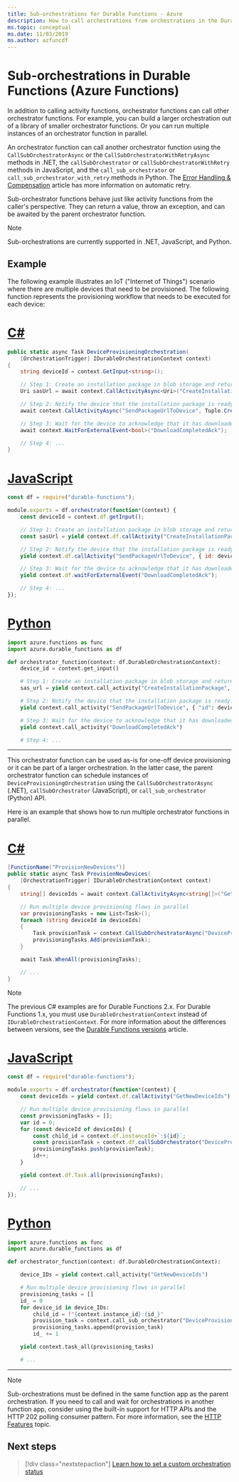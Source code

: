 ```yaml
---
title: Sub-orchestrations for Durable Functions - Azure
description: How to call orchestrations from orchestrations in the Durable Functions extension for Azure Functions.
ms.topic: conceptual
ms.date: 11/03/2019
ms.author: azfuncdf
---
```


# Sub-orchestrations in Durable Functions (Azure Functions)

In addition to calling activity functions, orchestrator functions can call other orchestrator functions. For example, you can build a larger orchestration out of a library of smaller orchestrator functions. Or you can run multiple instances of an orchestrator function in parallel.

An orchestrator function can call another orchestrator function using the `CallSubOrchestratorAsync` or the `CallSubOrchestratorWithRetryAsync` methods in .NET, the `callSubOrchestrator` or `callSubOrchestratorWithRetry` methods in JavaScript, and the `call_sub_orchestrator` or `call_sub_orchestrator_with_retry` methods in Python. The [Error Handling & Compensation](durable-functions-error-handling.md#automatic-retry-on-failure) article has more information on automatic retry.

Sub-orchestrator functions behave just like activity functions from the caller's perspective. They can return a value, throw an exception, and can be awaited by the parent orchestrator function. 

> [!NOTE]
> Sub-orchestrations are currently supported in .NET, JavaScript, and Python.

## Example

The following example illustrates an IoT ("Internet of Things") scenario where there are multiple devices that need to be provisioned. The following function represents the provisioning workflow that needs to be executed for each device:

# [C#](#tab/csharp)

```csharp
public static async Task DeviceProvisioningOrchestration(
    [OrchestrationTrigger] IDurableOrchestrationContext context)
{
    string deviceId = context.GetInput<string>();

    // Step 1: Create an installation package in blob storage and return a SAS URL.
    Uri sasUrl = await context.CallActivityAsync<Uri>("CreateInstallationPackage", deviceId);

    // Step 2: Notify the device that the installation package is ready.
    await context.CallActivityAsync("SendPackageUrlToDevice", Tuple.Create(deviceId, sasUrl));

    // Step 3: Wait for the device to acknowledge that it has downloaded the new package.
    await context.WaitForExternalEvent<bool>("DownloadCompletedAck");

    // Step 4: ...
}
```

# [JavaScript](#tab/javascript)

```javascript
const df = require("durable-functions");

module.exports = df.orchestrator(function*(context) {
    const deviceId = context.df.getInput();

    // Step 1: Create an installation package in blob storage and return a SAS URL.
    const sasUrl = yield context.df.callActivity("CreateInstallationPackage", deviceId);

    // Step 2: Notify the device that the installation package is ready.
    yield context.df.callActivity("SendPackageUrlToDevice", { id: deviceId, url: sasUrl });

    // Step 3: Wait for the device to acknowledge that it has downloaded the new package.
    yield context.df.waitForExternalEvent("DownloadCompletedAck");

    // Step 4: ...
});
```

# [Python](#tab/python)

```python
import azure.functions as func
import azure.durable_functions as df

def orchestrator_function(context: df.DurableOrchestrationContext):
    device_id = context.get_input()

    # Step 1: Create an installation package in blob storage and return a SAS URL.
    sas_url = yield context.call_activity("CreateInstallationPackage", device_id)

    # Step 2: Notify the device that the installation package is ready.
    yield context.call_activity("SendPackageUrlToDevice", { "id": device_id, "url": sas_url })

    # Step 3: Wait for the device to acknowledge that it has downloaded the new package.
    yield context.call_activity("DownloadCompletedAck")

    # Step 4: ...
```

---

This orchestrator function can be used as-is for one-off device provisioning or it can be part of a larger orchestration. In the latter case, the parent orchestrator function can schedule instances of `DeviceProvisioningOrchestration` using the `CallSubOrchestratorAsync` (.NET), `callSubOrchestrator` (JavaScript), or `call_sub_orchestrator` (Python) API.

Here is an example that shows how to run multiple orchestrator functions in parallel.

# [C#](#tab/csharp)

```csharp
[FunctionName("ProvisionNewDevices")]
public static async Task ProvisionNewDevices(
    [OrchestrationTrigger] IDurableOrchestrationContext context)
{
    string[] deviceIds = await context.CallActivityAsync<string[]>("GetNewDeviceIds");

    // Run multiple device provisioning flows in parallel
    var provisioningTasks = new List<Task>();
    foreach (string deviceId in deviceIds)
    {
        Task provisionTask = context.CallSubOrchestratorAsync("DeviceProvisioningOrchestration", deviceId);
        provisioningTasks.Add(provisionTask);
    }

    await Task.WhenAll(provisioningTasks);

    // ...
}
```

> [!NOTE]
> The previous C# examples are for Durable Functions 2.x. For Durable Functions 1.x, you must use `DurableOrchestrationContext` instead of `IDurableOrchestrationContext`. For more information about the differences between versions, see the [Durable Functions versions](durable-functions-versions.md) article.

# [JavaScript](#tab/javascript)

```javascript
const df = require("durable-functions");

module.exports = df.orchestrator(function*(context) {
    const deviceIds = yield context.df.callActivity("GetNewDeviceIds");

    // Run multiple device provisioning flows in parallel
    const provisioningTasks = [];
    var id = 0;
    for (const deviceId of deviceIds) {
        const child_id = context.df.instanceId+`:${id}`;
        const provisionTask = context.df.callSubOrchestrator("DeviceProvisioningOrchestration", deviceId, child_id);
        provisioningTasks.push(provisionTask);
        id++;
    }

    yield context.df.Task.all(provisioningTasks);

    // ...
});
```


# [Python](#tab/python)

```Python
import azure.functions as func
import azure.durable_functions as df

def orchestrator_function(context: df.DurableOrchestrationContext):

    device_IDs = yield context.call_activity("GetNewDeviceIds")

    # Run multiple device provisioning flows in parallel
    provisioning_tasks = []
    id_ = 0
    for device_id in device_IDs:
        child_id = f"{context.instance_id}:{id_}"
        provision_task = context.call_sub_orchestrator("DeviceProvisioningOrchestration", device_id, child_id)
        provisioning_tasks.append(provision_task)
        id_ += 1

    yield context.task_all(provisioning_tasks)

    # ...
```
---

> [!NOTE]
> Sub-orchestrations must be defined in the same function app as the parent orchestration. If you need to call and wait for orchestrations in another function app, consider using the built-in support for HTTP APIs and the HTTP 202 polling consumer pattern. For more information, see the [HTTP Features](durable-functions-http-features.md) topic.

## Next steps

> [!div class="nextstepaction"]
> [Learn how to set a custom orchestration status](durable-functions-custom-orchestration-status.md)
